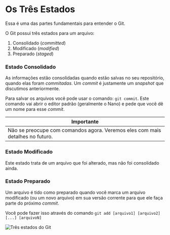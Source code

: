 # Os Três Estados
Essa é uma das partes fundamentais para entender o Git.

O Git possui três estados para um arquivo:
1. Consolidado (*committed*)
2. Modificado (*modified*)
3. Preparado (*staged*)


### Estado Consolidado

As informações estão consolidadas quando estão salvas no seu repositório, quando elas foram *commitadas*. Um *commit* é justamente um *snapshot* que discutimos anteriormente.

Para salvar os arquivos você pode usar o comando: `git commit`. Este comando vai abrir o editor padrão (geralmente o Nano) e pede que você dê um nome para esse *commit*.

|**Importante**|
|--------------|
|Não se preocupe com comandos agora. Veremos eles com mais detalhes no futuro.|

### Estado Modificado
Este estado trata de um arquivo que foi alterado, mas não foi consolidado ainda.

### Estado Preparado
Um arquivo é tido como preparado quando você marca um arquivo modificado (ou um novo arquivo) em sua versão corrente para que ele faça parte do próximo *commit*.

Você pode fazer isso através do comando `git add [arquivo1] [arquivo2] [...] [arquivoN]`

![Três estados do Git](https://git-scm.com/figures/18333fig0106-tn.png)